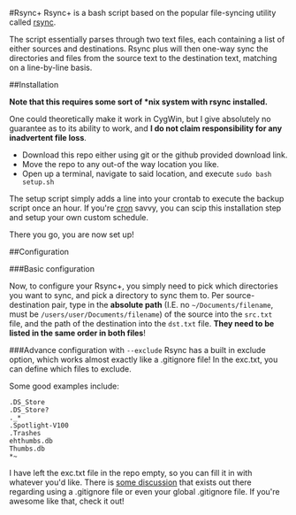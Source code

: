#Rsync+
Rsync+ is a bash script based on the popular file-syncing utility called [rsync](http://linux.die.net/man/1/rsync).

The script essentially parses through two text files, each containing a list of either sources and destinations. Rsync plus will then one-way sync the directories and files from the source text to the destination text, matching on a line-by-line basis.

##Installation

__Note that this requires some sort of *nix system with rsync installed.__ 

One could theoretically make it work in CygWin, but I give absolutely no guarantee as to its ability to work, and __I do not claim responsibility for any inadvertent file loss__.

* Download this repo either using git or the github provided download link.
* Move the repo to any out-of the way location you like.
* Open up a terminal, navigate to said location, and execute ```sudo bash setup.sh```
 
The setup script simply adds a line into your crontab to execute the backup script once an hour. If you're [cron](http://linux.die.net/man/1/crontab) savvy, you can scip this installation step and setup your own custom schedule. 

There you go, you are now set up!

##Configuration

###Basic configuration

Now, to configure your Rsync+, you simply need to pick which directories you want to sync, and pick a directory to sync them to. Per source-destination pair, type in the __absolute path__ (I.E. no ```~/Documents/filename```, must be ```/users/user/Documents/filename```) of the source into the ```src.txt``` file, and the path of the destination into the ```dst.txt``` file. __They need to be listed in the same order in both files__!

###Advance configuration with ```--exclude```
Rsync has a built in exclude option, which works almost exactly like a .gitignore file! In the exc.txt, you can define which files to exclude.

Some good examples include:
```
.DS_Store
.DS_Store?
._*
.Spotlight-V100
.Trashes
ehthumbs.db
Thumbs.db
*~
```

I have left the exc.txt file in the repo empty, so you can fill it in with whatever you'd like. There is [some discussion](http://stackoverflow.com/questions/13713101/rsync-exclude-according-to-gitignore-hgignore-svnignore-like-filter-c) that exists out there regarding using a .gitignore file or even your global .gitignore file. If you're awesome like that, check it out!
